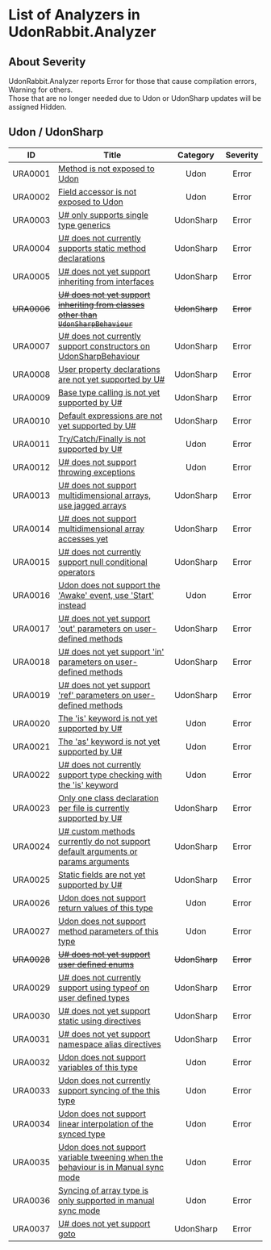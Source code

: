 # List of Analyzers in UdonRabbit.Analyzer

## About Severity

UdonRabbit.Analyzer reports Error for those that cause compilation errors, Warning for others.  
Those that are no longer needed due to Udon or UdonSharp updates will be assigned Hidden.

## Udon / UdonSharp

| ID          | Title                                                                                               |   Category    | Severity  |
| ----------- | --------------------------------------------------------------------------------------------------- | :-----------: | :-------: |
| URA0001     | [Method is not exposed to Udon](./URA0001.md)                                                       |     Udon      |   Error   |
| URA0002     | [Field accessor is not exposed to Udon](./URA0002.md)                                               |     Udon      |   Error   |
| URA0003     | [U# only supports single type generics](./URA0003.md)                                               |   UdonSharp   |   Error   |
| URA0004     | [U# does not currently supports static method declarations](./URA0004.md)                           |   UdonSharp   |   Error   |
| URA0005     | [U# does not yet support inheriting from interfaces](./URA0005.md)                                  |   UdonSharp   |   Error   |
| ~~URA0006~~ | [~~U# does not yet support inheriting from classes other than `UdonSharpBehaviour`~~](./URA0006.md) | ~~UdonSharp~~ | ~~Error~~ |
| URA0007     | [U# does not currently support constructors on UdonSharpBehaviour](./URA0007.md)                    |   UdonSharp   |   Error   |
| URA0008     | [User property declarations are not yet supported by U#](./URA0008.md)                              |   UdonSharp   |   Error   |
| URA0009     | [Base type calling is not yet supported by U#](./URA0009.md)                                        |   UdonSharp   |   Error   |
| URA0010     | [Default expressions are not yet supported by U#](./URA0010.md)                                     |   UdonSharp   |   Error   |
| URA0011     | [Try/Catch/Finally is not supported by U#](./URA0011.md)                                            |     Udon      |   Error   |
| URA0012     | [U# does not support throwing exceptions](./URA0012.md)                                             |     Udon      |   Error   |
| URA0013     | [U# does not support multidimensional arrays, use jagged arrays](./URA0013.md)                      |   UdonSharp   |   Error   |
| URA0014     | [U# does not support multidimensional array accesses yet](./URA0014.md)                             |   UdonSharp   |   Error   |
| URA0015     | [U# does not currently support null conditional operators](./URA0015.md)                            |   UdonSharp   |   Error   |
| URA0016     | [Udon does not support the 'Awake' event, use 'Start' instead](./URA0016.md)                        |     Udon      |   Error   |
| URA0017     | [U# does not yet support 'out' parameters on user-defined methods](./URA0017.md)                    |   UdonSharp   |   Error   |
| URA0018     | [U# does not yet support 'in' parameters on user-defined methods](./URA0018.md)                     |   UdonSharp   |   Error   |
| URA0019     | [U# does not yet support 'ref' parameters on user-defined methods](./URA0019.md)                    |   UdonSharp   |   Error   |
| URA0020     | [The 'is' keyword is not yet supported by U#](./URA0020.md)                                         |     Udon      |   Error   |
| URA0021     | [The 'as' keyword is not yet supported by U#](./URA0021.md)                                         |     Udon      |   Error   |
| URA0022     | [U# does not currently support type checking with the 'is' keyword](./URA0022.md)                   |     Udon      |   Error   |
| URA0023     | [Only one class declaration per file is currently supported by U#](./URA0023.md)                    |   UdonSharp   |   Error   |
| URA0024     | [U# custom methods currently do not support default arguments or params arguments](./URA0024.md)    |   UdonSharp   |   Error   |
| URA0025     | [Static fields are not yet supported by U#](./URA0025.md)                                           |   UdonSharp   |   Error   |
| URA0026     | [Udon does not support return values of this type](./URA0026.md)                                    |     Udon      |   Error   |
| URA0027     | [Udon does not support method parameters of this type](./URA0027.md)                                |     Udon      |   Error   |
| ~~URA0028~~ | [~~U# does not yet support user defined enums~~](./URA0028.md)                                      | ~~UdonSharp~~ | ~~Error~~ |
| URA0029     | [U# does not currently support using typeof on user defined types](./URA0029.md)                    |   UdonSharp   |   Error   |
| URA0030     | [U# does not yet support static using directives](./URA0030.md)                                     |   UdonSharp   |   Error   |
| URA0031     | [U# does not yet support namespace alias directives](./URA0031.md)                                  |   UdonSharp   |   Error   |
| URA0032     | [Udon does not support variables of this type](./URA0032.md)                                        |     Udon      |   Error   |
| URA0033     | [Udon does not currently support syncing of the this type](./URA0033.md)                            |     Udon      |   Error   |
| URA0034     | [Udon does not support linear interpolation of the synced type](./URA0034.md)                       |     Udon      |   Error   |
| URA0035     | [Udon does not support variable tweening when the behaviour is in Manual sync mode](./URA0035.md)   |     Udon      |   Error   |
| URA0036     | [Syncing of array type is only supported in manual sync mode](./URA0036.md)                         |     Udon      |   Error   |
| URA0037     | [U# does not yet support goto](./URA0037.md)                                                        |   UdonSharp   |   Error   |
